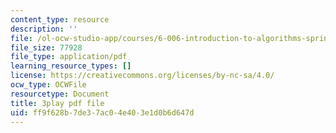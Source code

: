 ```yaml
---
content_type: resource
description: ''
file: /ol-ocw-studio-app/courses/6-006-introduction-to-algorithms-spring-2020/ff9f628b7de37ac04e403e1d0b6d647d_r4-cftqTcdI.pdf
file_size: 77928
file_type: application/pdf
learning_resource_types: []
license: https://creativecommons.org/licenses/by-nc-sa/4.0/
ocw_type: OCWFile
resourcetype: Document
title: 3play pdf file
uid: ff9f628b-7de3-7ac0-4e40-3e1d0b6d647d
---
```

